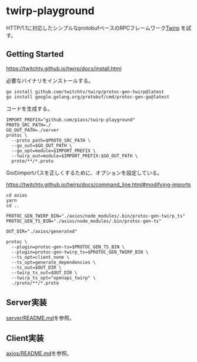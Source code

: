 # twirp-playground

HTTP/1.1に対応したシンプルなprotobufベースのRPCフレームワーク[Twirp](https://twitchtv.github.io/twirp/docs/intro.html) を試す。

## Getting Started

https://twitchtv.github.io/twirp/docs/install.html

必要なバイナリをインストールする。

```shell
go install github.com/twitchtv/twirp/protoc-gen-twirp@latest
go install google.golang.org/protobuf/cmd/protoc-gen-go@latest
```

コードを生成する。

```shell
IMPORT_PREFIX="github.com/p1ass/twirp-playground"
PROTO_SRC_PATH=./
GO_OUT_PATH=./server
protoc \
  --proto_path=$PROTO_SRC_PATH \
  --go_out=$GO_OUT_PATH \
  --go_opt=module=$IMPORT_PREFIX \
  --twirp_out=module=$IMPORT_PREFIX:$GO_OUT_PATH \
  proto/**/*.proto
```

Goのimportパスを正しくするために、オプションを設定している。

https://twitchtv.github.io/twirp/docs/command_line.html#modifying-imports

```shell
cd axios
yarn
cd ..

PROTOC_GEN_TWIRP_BIN="./axios/node_modules/.bin/protoc-gen-twirp_ts"
PROTOC_GEN_TS_BIN="./axios/node_modules/.bin/protoc-gen-ts"

OUT_DIR="./axios/generated"

protoc \
  --plugin=protoc-gen-ts=$PROTOC_GEN_TS_BIN \
  --plugin=protoc-gen-twirp_ts=$PROTOC_GEN_TWIRP_BIN \
  --ts_opt=client_none \
  --ts_opt=generate_dependencies \
  --ts_out=$OUT_DIR \
  --twirp_ts_out=$OUT_DIR \
  --twirp_ts_opt="openapi_twirp" \
  ./proto/**/*.proto
```

## Server実装

[server/README.md](server/README.md)を参照。

## Client実装

[axios/README.md](axios/README.md)を参照。